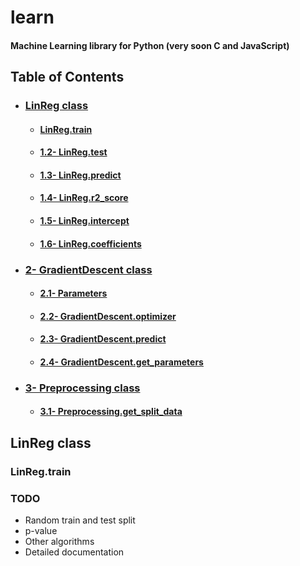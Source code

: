 # learn
#### Machine Learning library for Python (very soon C and JavaScript)

## Table of Contents
- ### [LinReg class](#linreg-class-1)
  * #### [LinReg.train](#linreg.train-1)
  * #### [1.2- LinReg.test](#sub-heading-1)
  * #### [1.3- LinReg.predict](#sub-heading-2)
  * #### [1.4- LinReg.r2_score](#sub-heading-3)
  * #### [1.5- LinReg.intercept](#sub-heading-4)
  * #### [1.6- LinReg.coefficients](#sub-heading-5)
- ### [2- GradientDescent class](#heading-1)
  * #### [2.1- Parameters](#sub-heading)
  * #### [2.2- GradientDescent.optimizer](#sub-heading-1)
  * #### [2.3- GradientDescent.predict](#sub-heading-2)
  * #### [2.4- GradientDescent.get_parameters](#sub-heading-3)
- ### [3- Preprocessing class](#heading-2)
  * #### [3.1- Preprocessing.get_split_data](#sub-heading)

## LinReg class















### LinReg.train

### TODO
- Random train and test split
- p-value
- Other algorithms
- Detailed documentation
